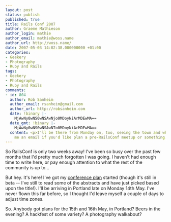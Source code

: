 ```yaml
---
layout: post
status: publish
published: true
title: Rails Conf 2007
author: Graeme Mathieson
author_login: mathie
author_email: mathie@woss.name
author_url: http://woss.name/
date: 2007-05-03 14:02:38.000000000 +01:00
categories:
- Geekery
- Photography
- Ruby and Rails
tags:
- Geekery
- Photography
- Ruby and Rails
comments:
- id: 804
  author: Rob Sanheim
  author_email: rsanheim@gmail.com
  author_url: http://robsanheim.com
  date: !binary |-
    MjAwNy0wNS0wNSAwNjo0MDoyNiArMDEwMA==
  date_gmt: !binary |-
    MjAwNy0wNS0wNSAwNTo0MDoyNiArMDEwMA==
  content: <p>I'll be there from Monday on, too, seeing the town and what not.  Send
    me an email if you'd like plan a pre-RailsConf meetup or something.</p>
---
```

So RailsConf is only two weeks away!  I've been so busy over the past few months that I'd pretty much forgotten I was going.  I haven't had enough time to write here, or pay enough attention to what the rest of the community is up to...

But hey.  It's here!  I've got my [conference plan](http://myconfplan.com/conferences/RailsConf2007/users/mathie) started (though it's still in beta -- I've still to read some of the abstracts and have just picked based upon the title!).  I'll be arriving in Portland late on Monday 14th May.  I've never flown this far before, so I thought I'd leave myself a couple of days to adjust time zones.

So.  Anybody got plans for the 15th and 16th May, in Portland?  Beers in the evening?  A hackfest of some variety?  A photography walkabout?
